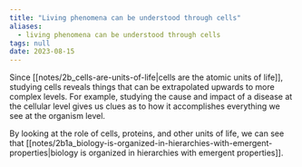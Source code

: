 ```yaml
---
title: "Living phenomena can be understood through cells"
aliases:
  - living phenomena can be understood through cells
tags: null
date: 2023-08-15
---
```


Since [[notes/2b_cells-are-units-of-life|cells are the atomic units of life]], studying cells reveals things that can be extrapolated upwards to more complex levels. For example, studying the cause and impact of a disease at the cellular level gives us clues as to how it accomplishes everything we see at the organism level.

By looking at the role of cells, proteins, and other units of life, we can see that [[notes/2b1a_biology-is-organized-in-hierarchies-with-emergent-properties|biology is organized in hierarchies with emergent properties]].